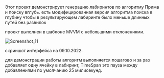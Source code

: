 Этот проект демонстрирует генерацию лабиринтов по алгоритму Прима и поиску вглубь. 
есть модифицированная версия алгоритма поиска в глубину чтобы в результирующем лабиринте было меньше длинных путей без развилок

проект выполнен в шаблоне MVVM с небольшими отклонениями.

![Screenshot_11](https://user-images.githubusercontent.com/44146357/194747046-b4c7b5f9-ec81-465f-9030-745ce630f298.png)

скриншот интерфейса на 09.10.2022. 

для демонстрации работы алгоритм выполняется пошагово и за раз добавляет одну ячейку в лабиринт, TimeSpan это пауза между добавлениями по умолчанию 25 милисекунд.
